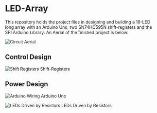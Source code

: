 # LED-Array
This repository holds the project files in designing and building a 16-LED long array with an Arduino Uno, two SN74HC595N shift-registers and the SPI Arduino Library. An Aerial of the finished project is below:

![Circuit Aerial](https://github.com/pAgrayB/LED-ARRAY/blob/master/Circuit%20Photos/Overview.JPG)

## Control Design

![Shift Registers](https://github.com/pAgrayB/LED-ARRAY/blob/master/Circuit%20Photos/Shift-Registers.JPG)
Shift-Registers


## Power Design

![Arduino Wiring](https://github.com/pAgrayB/LED-ARRAY/blob/master/Circuit%20Photos/Arduino.JPG)
Arduino Uno
 
![LEDs Driven by Resistors](https://github.com/pAgrayB/LED-ARRAY/blob/master/Circuit%20Photos/LEDs.JPG)
LEDs Driven by Resistors

